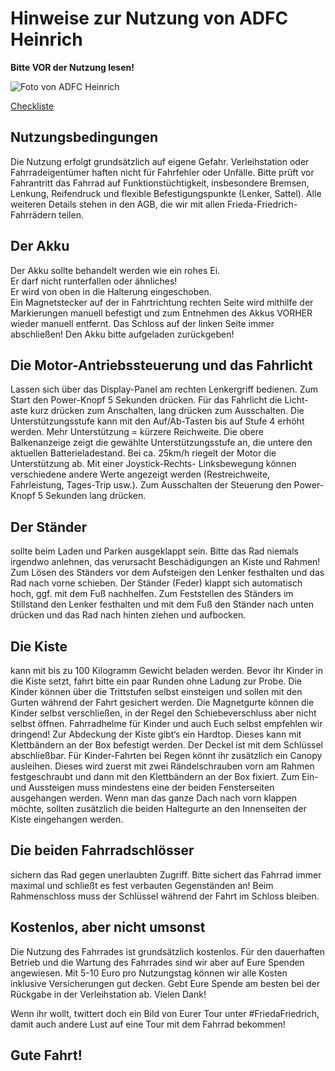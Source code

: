 # Hinweise zur Nutzung von ADFC Heinrich
**Bitte VOR der Nutzung lesen!**

![Foto von ADFC Heinrich](https://m-him.github.io/adfc-heinrich/AA664347-63B5-418F-B7A0-D496C266D45A.jpeg)

[Checkliste](checklist.md)

## Nutzungsbedingungen
  Die Nutzung erfolgt grundsätzlich auf eigene Gefahr. 
  Verleihstation oder Fahrradeigentümer haften nicht für Fahrfehler oder Unfälle. 
  Bitte prüft vor Fahrantritt das Fahrrad auf Funktionstüchtigkeit, insbesondere Bremsen, Lenkung, Reifendruck und flexible Befestigungspunkte (Lenker, Sattel).
  Alle weiteren Details stehen in den AGB, die wir mit allen Frieda-Friedrich-Fahrrädern teilen.
## Der Akku
  Der Akku sollte behandelt werden wie ein rohes Ei.<br />
  Er darf nicht runterfallen oder ähnliches! <br />
  Er wird von oben in die Halterung eingeschoben. <br />
  Ein Magnetstecker auf der in Fahrtrichtung rechten Seite wird mithilfe der Markierungen manuell befestigt und zum Entnehmen des Akkus VORHER wieder manuell entfernt. 
  Das Schloss auf der linken Seite immer abschließen!
  Den Akku bitte aufgeladen zurückgeben!
## Die Motor-Antriebssteuerung und das Fahrlicht
Lassen sich über das Display-Panel am rechten Lenkergriff bedienen. 
Zum Start den Power-Knopf 5 Sekunden drücken. 
Für das Fahrlicht die Licht- aste kurz drücken zum Anschalten, lang drücken zum Ausschalten. Die Unterstützungsstufe kann mit den Auf/Ab-Tasten bis auf Stufe 4 erhöht werden. Mehr Unterstützung = kürzere Reichweite. 
Die obere Balkenanzeige zeigt die gewählte Unterstützungsstufe an, die untere den aktuellen Batterieladestand.
Bei ca. 25km/h riegelt der Motor die Unterstützung ab. Mit einer Joystick-Rechts- Linksbewegung können verschiedene andere Werte angezeigt werden (Restreichweite, Fahrleistung, Tages-Trip usw.). Zum Ausschalten der Steuerung den Power-Knopf 5 Sekunden lang drücken.

## Der Ständer
sollte beim Laden und Parken ausgeklappt sein. 
Bitte das Rad niemals irgendwo anlehnen, das verursacht Beschädigungen an Kiste und Rahmen! Zum Lösen des Ständers vor dem Aufsteigen den Lenker festhalten und das Rad nach vorne schieben. Der Ständer (Feder) klappt sich automatisch hoch, ggf. mit dem Fuß nachhelfen. Zum Feststellen des Ständers im Stillstand den Lenker festhalten und mit dem Fuß den Ständer nach unten drücken und das Rad nach hinten ziehen und aufbocken.

## Die Kiste
kann mit bis zu 100 Kilogramm Gewicht beladen werden.
Bevor ihr Kinder in die Kiste setzt, fahrt bitte ein paar Runden ohne Ladung zur Probe. Die Kinder können über die Trittstufen selbst einsteigen und sollen mit den Gurten während der Fahrt gesichert werden. Die Magnetgurte können die Kinder selbst verschließen, in der Regel den Schiebeverschluss aber nicht selbst öffnen. Fahrradhelme für Kinder und auch Euch selbst empfehlen wir dringend!
Zur Abdeckung der Kiste gibt‘s ein Hardtop. Dieses kann mit Klettbändern an der Box befestigt werden. Der Deckel ist mit dem Schlüssel abschließbar. Für Kinder-Fahrten bei Regen könnt ihr zusätzlich ein Canopy ausleihen. Dieses wird zuerst mit zwei Rändelschrauben vorn am Rahmen festgeschraubt und dann mit den Klettbändern an der Box fixiert. Zum Ein- und Aussteigen muss mindestens eine der beiden Fensterseiten ausgehangen werden. Wenn man das ganze Dach nach vorn klappen möchte, sollten zusätzlich die beiden Haltegurte an den Innenseiten der Kiste eingehangen werden.

## Die beiden Fahrradschlösser
sichern das Rad gegen unerlaubten Zugriff. Bitte sichert das Fahrrad immer maximal und schließt es fest verbauten Gegenständen an! Beim Rahmenschloss muss der Schlüssel während der Fahrt im Schloss bleiben.

## Kostenlos, aber nicht umsonst
Die Nutzung des Fahrrades ist grundsätzlich kostenlos. Für den dauerhaften Betrieb und die Wartung des Fahrrades sind wir aber auf Eure Spenden angewiesen. Mit 5-10 Euro pro Nutzungstag können wir alle Kosten inklusive Versicherungen gut decken. Gebt Eure Spende am besten bei der Rückgabe in der Verleihstation ab. Vielen Dank!

Wenn ihr wollt, twittert doch ein Bild von Eurer Tour unter #FriedaFriedrich, damit auch andere Lust auf eine Tour mit dem Fahrrad bekommen!

## Gute Fahrt!
